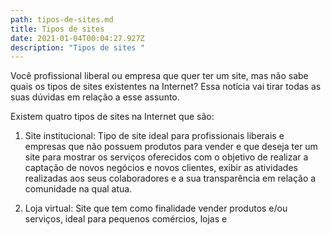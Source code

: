 ```yaml
---
path: tipos-de-sites.md
title: Tipos de sites
date: 2021-01-04T00:04:27.927Z
description: "Tipos de sites "
---
```

Você profissional liberal ou empresa que quer ter um site, mas não sabe quais os tipos de sites existentes na Internet? Essa notícia vai tirar todas as suas dúvidas em relação a esse assunto.

Existem quatro tipos de sites na Internet que são:

1. Site institucional: Tipo de site ideal para profissionais liberais e empresas que não possuem produtos para vender e que deseja ter um site para mostrar os serviços oferecidos com o objetivo de realizar a captação de novos negócios e novos clientes, exibir as atividades realizadas aos seus colaboradores e a sua transparência em relação a comunidade na qual atua.

2. Loja virtual: Site que tem como finalidade vender produtos e/ou serviços, ideal para pequenos comércios, lojas e 